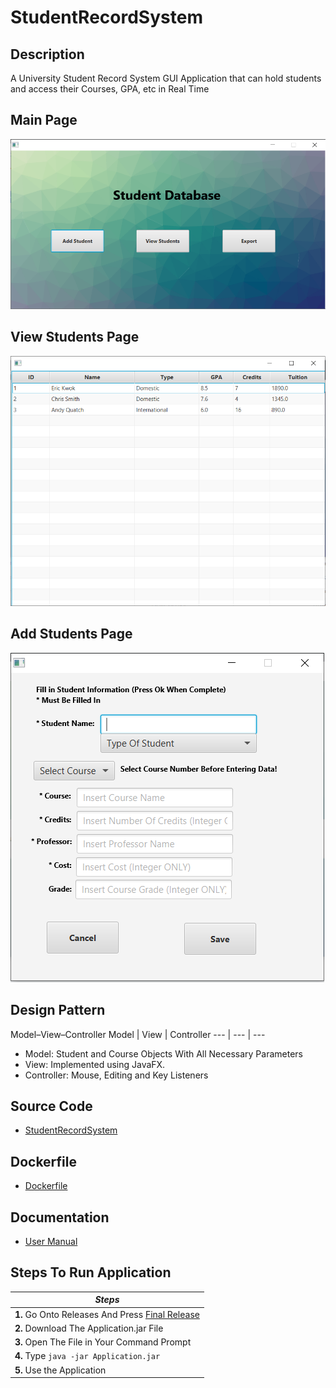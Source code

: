 # StudentRecordSystem
## Description
A University Student Record System GUI Application that can hold students and access their Courses, GPA, etc in Real Time
## Main Page
![Image description](https://github.com/erick576/StudentRecordSystem/blob/master/Images/Application.PNG)

## View Students Page
![Image description](https://github.com/erick576/StudentRecordSystem/blob/master/Images/ShowStudents.PNG)

## Add Students Page
![Image description](https://github.com/erick576/StudentRecordSystem/blob/master/Images/AddStudent.PNG)

## Design Pattern

Model–View–Controller
Model | View | Controller
--- | --- | ---

* Model: Student and Course Objects With All Necessary Parameters
* View: Implemented using JavaFX.
* Controller: Mouse, Editing and Key Listeners

## Source Code
- [StudentRecordSystem](https://github.com/erick576/StudentRecordSystem/tree/master/StudentRecordSystem/src)

## Dockerfile
- [Dockerfile](https://github.com/erick576/StudentRecordSystem/blob/master/Dockerfile)

## Documentation
* [User Manual](https://github.com/erick576/StudentRecordSystem/tree/master/Documentation)

## Steps To Run Application
| *Steps* |
|----|
|**1.** Go Onto Releases And Press [Final Release](https://github.com/erick576/StudentRecordSystem/releases/tag/vF)|
|**2.** Download The Application.jar File|
|**3.** Open The File in Your Command Prompt|
|**4.** Type ```java -jar Application.jar```|
|**5.** Use the Application|
